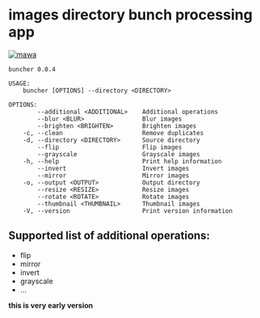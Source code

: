 images directory bunch processing app
=====================================

[![mawa](https://github.com/Miezhiko/buncher/actions/workflows/mawa.yml/badge.svg)](https://github.com/Miezhiko/buncher/actions/workflows/mawa.yml)

```
buncher 0.0.4

USAGE:
    buncher [OPTIONS] --directory <DIRECTORY>

OPTIONS:
        --additional <ADDITIONAL>    Additional operations
        --blur <BLUR>                Blur images
        --brighten <BRIGHTEN>        Brighten images
    -c, --clean                      Remove duplicates
    -d, --directory <DIRECTORY>      Source directory
        --flip                       Flip images
        --grayscale                  Grayscale images
    -h, --help                       Print help information
        --invert                     Invert images
        --mirror                     Mirror images
    -o, --output <OUTPUT>            Output directory
        --resize <RESIZE>            Resize images
        --rotate <ROTATE>            Rotate images
        --thumbnail <THUMBNAIL>      Thumbnail images
    -V, --version                    Print version information
```

Supported list of additional operations:
----------------------------------------

 - flip
 - mirror
 - invert
 - grayscale
 - ...

**this is very early version**
